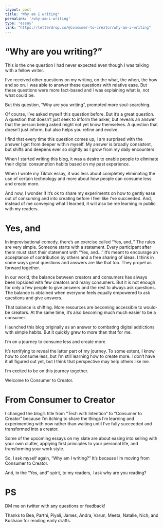 ```yaml
---
layout: post
title: "Why am I writing"
permalink: '/why-am-i-writing'
type: "essay"
link: "https://letterdrop.co/@consumer-to-creator/why-am-i-writing"
---
```


# “Why are you writing?”

This is the one question I had never expected even though I was talking with a fellow writer. 

I’ve received other questions on my writing, on the what, the when, the how and so on. I was able to answer these questions with relative ease. But these questions were more fact-based and I was explaining what is, not what could be.

But this question, “Why are you writing”, prompted more soul-searching.

Of course, I’ve asked myself this question before. But it’s a great question. A question that doesn’t just seek to inform the asker, but reveals an answer that the person being asked might not yet know themselves. A question that doesn’t just inform, but also helps you refine and evolve.

I find that every time this question comes up, I am surprised with the answer I get from deeper within myself. My answer is broadly consistent, but shifts and deepens ever so slightly as I grow from my daily encounters.

When I started writing this blog, it was a desire to enable people to eliminate their digital consumption habits based on my past experience.

When I wrote my Tiktok essay, it was less about completely eliminating the use of certain technology and more about how people can consume less and create more.

And now, I wonder if it’s ok to share my experiments on how to gently ease out of consuming and into creating before I feel like I’ve succeeded. And, instead of me conveying what I learned, it will also be me learning in public with my readers.

# Yes, and

In improvisational comedy, there’s an exercise called “Yes, and..” The rules are very simple. Someone starts with a statement. Every participant after them must start their statement with “Yes, and…” It’s meant to encourage an acceptance of contribution by others and a free sharing of ideas. I think in some ways great questions and answers are like that too. They propel us forward together.

In our world, the balance between creators and consumers has always been lopsided with few creators and many consumers. But it is not enough for only a few people to give answers and the rest to always ask questions. The balance is obtained when everyone feels equally empowered to ask questions and give answers.

That balance is shifting. More resources are becoming accessible to would-be creators. At the same time, it’s also becoming much much easier to be a consumer. 

I launched this blog originally as an answer to combating digital addictions with simple habits. But it quickly grew to more than that for me. 

I’m on a journey to consume less and create more. 

It’s terrifying to reveal the latter part of my journey.  To some extent, I know how to consume less, but I’m still learning how to create more. I don’t have it all figured out yet, but I think that perspective may help others like me.

I’m excited to be on this journey together.

Welcome to Consumer to Creator.

# From Consumer to Creator

I changed the blog’s title from “Tech with Intention” to “Consumer to Creator” because I’m itching to share the things I’m learning and experimenting with now rather than waiting until I’ve fully succeeded and transformed into a creator.

Some of the upcoming essays on my slate are about easing into selling with your own clutter, applying first principles to your personal life, and transforming your work style.

So, I ask myself again, “Why am I writing?” It’s because I’m moving from Consumer to Creator. 

And, in the “Yes, and” spirit, to my readers, I ask why are you reading?

# PS

DM me on twitter with any questions or feedback!

Thanks to Bea, Parthi, Piyali, James, Andra, Varun, Meeta, Natalie, Nich, and Kushaan for reading early drafts.
